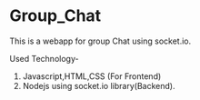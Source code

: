 # Group_Chat

This is a webapp for group Chat using socket.io.

Used Technology-
1. Javascript,HTML,CSS (For Frontend)
2. Nodejs using socket.io library(Backend).
